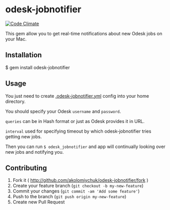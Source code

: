 # odesk-jobnotifier
[![Code Climate](https://codeclimate.com/github/akolomiychuk/odesk-jobnotifier/badges/gpa.svg)](https://codeclimate.com/github/akolomiychuk/odesk-jobnotifier)

This gem allow you to get real-time notifications about new Odesk jobs on your
Mac.

## Installation

$ gem install odesk-jobnotifier

## Usage

You just need to create [.odesk-jobnotifier.yml](https://github.com/akolomiychuk/odesk-jobnotifier/blob/master/.odesk-jobnotifier.example.yml)
config into your home directory.

You should specify your Odesk `username` and `password`.

`queries` can be in Hash format or just as Odesk provides it in URL.

`interval` used for specifying timeout by which odesk-jobnotifier tries getting
new jobs.

Then you can run `$ odesk_jobnotifier` and app will continually looking over new
jobs and notifying you.

## Contributing

1. Fork it ( http://github.com/akolomiychuk/odesk-jobnotifier/fork )
2. Create your feature branch (`git checkout -b my-new-feature`)
3. Commit your changes (`git commit -am 'Add some feature'`)
4. Push to the branch (`git push origin my-new-feature`)
5. Create new Pull Request
